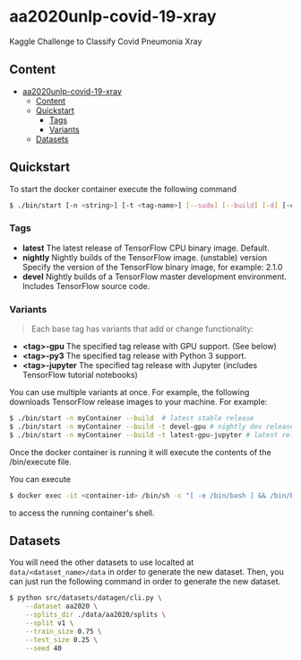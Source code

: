 # aa2020unlp-covid-19-xray

Kaggle Challenge to Classify Covid Pneumonia Xray

## Content

- [aa2020unlp-covid-19-xray](#aa2020unlp-covid-19-xray)
  - [Content](#content)
  - [Quickstart](#quickstart)
    - [Tags](#tags)
    - [Variants](#variants)
  - [Datasets](#datasets)

## Quickstart

To start the docker container execute the following command

```sh
$ ./bin/start [-n <string>] [-t <tag-name>] [--sudo] [--build] [-d] [-c <command>]
```

### Tags

- **latest**	The latest release of TensorFlow CPU binary image. Default.
- **nightly**	Nightly builds of the TensorFlow image. (unstable)
version	Specify the version of the TensorFlow binary image, for example: 2.1.0
- **devel**	Nightly builds of a TensorFlow master development environment. Includes TensorFlow source code.

### Variants

> Each base tag has variants that add or change functionality:

- **\<tag\>-gpu**	The specified tag release with GPU support. (See below)
- **\<tag\>-py3**	The specified tag release with Python 3 support.
- **\<tag\>-jupyter**	The specified tag release with Jupyter (includes TensorFlow tutorial notebooks)

You can use multiple variants at once. For example, the following downloads TensorFlow release images to your machine. For example:

```sh
$ ./bin/start -n myContainer --build  # latest stable release
$ ./bin/start -n myContainer --build -t devel-gpu # nightly dev release w/ GPU support
$ ./bin/start -n myContainer --build -t latest-gpu-jupyter # latest release w/ GPU support and Jupyter
```

Once the docker container is running it will execute the contents of the /bin/execute file.

You can execute

```sh
$ docker exec -it <container-id> /bin/sh -c "[ -e /bin/bash ] && /bin/bash || /bin/sh"
```
to access the running container's shell.

## Datasets

You will need the other datasets to use localted at `data/<dataset_name>/data` in order to generate the new dataset. Then, you can just run the following command in order to generate the new dataset.

```sh
$ python src/datasets/datagen/cli.py \
    --dataset aa2020 \
    --splits_dir ./data/aa2020/splits \
    --split v1 \
    --train_size 0.75 \
    --test_size 0.25 \
    --seed 40
```
